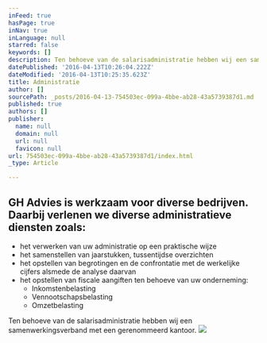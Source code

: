 ```yaml
---
inFeed: true
hasPage: true
inNav: true
inLanguage: null
starred: false
keywords: []
description: Ten behoeve van de salarisadministratie hebben wij een samenwerkingsverband met een gerenommeerd kantoor.
datePublished: '2016-04-13T10:26:04.222Z'
dateModified: '2016-04-13T10:25:35.623Z'
title: Administratie
author: []
sourcePath: _posts/2016-04-13-754503ec-099a-4bbe-ab28-43a5739387d1.md
published: true
authors: []
publisher:
  name: null
  domain: null
  url: null
  favicon: null
url: 754503ec-099a-4bbe-ab28-43a5739387d1/index.html
_type: Article

---
```

## GH Advies is werkzaam voor diverse bedrijven. Daarbij verlenen we diverse administratieve diensten zoals:

* het verwerken van uw administratie op een praktische wijze
* het samenstellen van jaarstukken, tussentijdse overzichten
* het opstellen van begrotingen en de confrontatie met de werkelijke cijfers alsmede de analyse daarvan
* het opstellen van fiscale aangiften ten behoeve van uw onderneming:
  * Inkomstenbelasting
  * Vennootschapsbelasting
  * Omzetbelasting

Ten behoeve van de salarisadministratie hebben wij een samenwerkingsverband met een gerenommeerd kantoor.
![](https://the-grid-user-content.s3-us-west-2.amazonaws.com/91ba184e-2cc8-4263-9938-0cc15659c975.jpg)